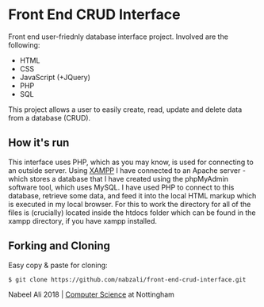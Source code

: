 # Front End CRUD Interface

Front end user-friednly database interface project. Involved are the following:
- HTML
- CSS
- JavaScript (+JQuery)
- PHP
- SQL

This project allows a user to easily create, read, update and delete data from a database (CRUD).

How it's run
--
This interface uses PHP, which as you may know, is used for connecting to an outside server. Using [XAMPP](https://www.apachefriends.org/index.html) I have connected to an Apache server - which stores a database that I have created using the phpMyAdmin software tool, which uses MySQL. I have used PHP to connect to this database, retrieve some data, and feed it into the local HTML markup which is executed in my local browser. For this to work the directory for all of the files is (crucially) located inside the htdocs folder which can be found in the xampp directory, if you have xampp installed.

Forking and Cloning
--
Easy copy & paste for cloning:
```bash
$ git clone https://github.com/nabzali/front-end-crud-interface.git
```
Nabeel Ali 2018 | [Computer Science](https://www.nottingham.ac.uk/computerscience/) at Nottingham
